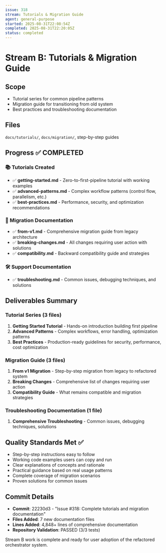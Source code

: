 ```yaml
---
issue: 318
stream: Tutorials & Migration Guide
agent: general-purpose
started: 2025-08-31T22:08:54Z
completed: 2025-08-31T22:20:05Z
status: completed
---
```


# Stream B: Tutorials & Migration Guide

## Scope
- Tutorial series for common pipeline patterns
- Migration guide for transitioning from old system
- Best practices and troubleshooting documentation

## Files
`docs/tutorials/`, `docs/migration/`, step-by-step guides

## Progress ✅ COMPLETED

### 📚 Tutorials Created
- ✅ **getting-started.md** - Zero-to-first-pipeline tutorial with working examples
- ✅ **advanced-patterns.md** - Complex workflow patterns (control flow, parallelism, etc.)
- ✅ **best-practices.md** - Performance, security, and optimization recommendations

### 🔄 Migration Documentation
- ✅ **from-v1.md** - Comprehensive migration guide from legacy architecture
- ✅ **breaking-changes.md** - All changes requiring user action with solutions
- ✅ **compatibility.md** - Backward compatibility guide and strategies

### 🛠️ Support Documentation
- ✅ **troubleshooting.md** - Common issues, debugging techniques, and solutions

## Deliverables Summary

### Tutorial Series (3 files)
1. **Getting Started Tutorial** - Hands-on introduction building first pipeline
2. **Advanced Patterns** - Complex workflows, error handling, optimization patterns  
3. **Best Practices** - Production-ready guidelines for security, performance, cost optimization

### Migration Guide (3 files) 
1. **From v1 Migration** - Step-by-step migration from legacy to refactored system
2. **Breaking Changes** - Comprehensive list of changes requiring user action
3. **Compatibility Guide** - What remains compatible and migration strategies

### Troubleshooting Documentation (1 file)
1. **Comprehensive Troubleshooting** - Common issues, debugging techniques, solutions

## Quality Standards Met ✅
- Step-by-step instructions easy to follow
- Working code examples users can copy and run
- Clear explanations of concepts and rationale  
- Practical guidance based on real usage patterns
- Complete coverage of migration scenarios
- Proven solutions for common issues

## Commit Details
- **Commit**: 22230d3 - "Issue #318: Complete tutorials and migration documentation"
- **Files Added**: 7 new documentation files
- **Lines Added**: 4,848+ lines of comprehensive documentation
- **Repository Validation**: PASSED (3/3 tests)

Stream B work is complete and ready for user adoption of the refactored orchestrator system.